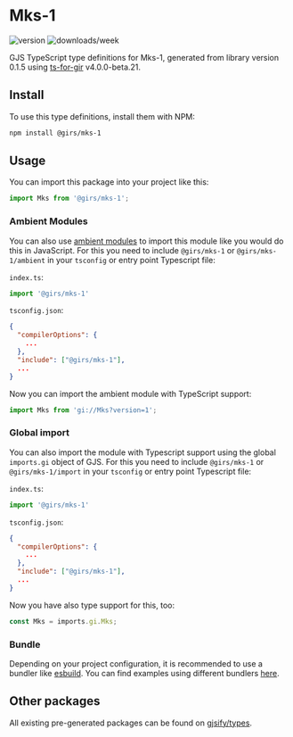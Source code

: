 
# Mks-1

![version](https://img.shields.io/npm/v/@girs/mks-1)
![downloads/week](https://img.shields.io/npm/dw/@girs/mks-1)


GJS TypeScript type definitions for Mks-1, generated from library version 0.1.5 using [ts-for-gir](https://github.com/gjsify/ts-for-gir) v4.0.0-beta.21.


## Install

To use this type definitions, install them with NPM:
```bash
npm install @girs/mks-1
```

## Usage

You can import this package into your project like this:
```ts
import Mks from '@girs/mks-1';
```

### Ambient Modules

You can also use [ambient modules](https://github.com/gjsify/ts-for-gir/tree/main/packages/cli#ambient-modules) to import this module like you would do this in JavaScript.
For this you need to include `@girs/mks-1` or `@girs/mks-1/ambient` in your `tsconfig` or entry point Typescript file:

`index.ts`:
```ts
import '@girs/mks-1'
```

`tsconfig.json`:
```json
{
  "compilerOptions": {
    ...
  },
  "include": ["@girs/mks-1"],
  ...
}
```

Now you can import the ambient module with TypeScript support: 

```ts
import Mks from 'gi://Mks?version=1';
```

### Global import

You can also import the module with Typescript support using the global `imports.gi` object of GJS.
For this you need to include `@girs/mks-1` or `@girs/mks-1/import` in your `tsconfig` or entry point Typescript file:

`index.ts`:
```ts
import '@girs/mks-1'
```

`tsconfig.json`:
```json
{
  "compilerOptions": {
    ...
  },
  "include": ["@girs/mks-1"],
  ...
}
```

Now you have also type support for this, too:

```ts
const Mks = imports.gi.Mks;
```

### Bundle

Depending on your project configuration, it is recommended to use a bundler like [esbuild](https://esbuild.github.io/). You can find examples using different bundlers [here](https://github.com/gjsify/ts-for-gir/tree/main/examples).

## Other packages

All existing pre-generated packages can be found on [gjsify/types](https://github.com/gjsify/types).

